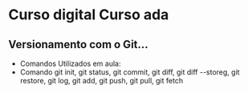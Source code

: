 #  Curso digital Curso ada
## Versionamento com o Git...
* Comandos Utilizados em aula:
* Comando git init, git status, git commit, git diff, git  diff --storeg, git restore, git log, git add, git push, git pull, git fetch

